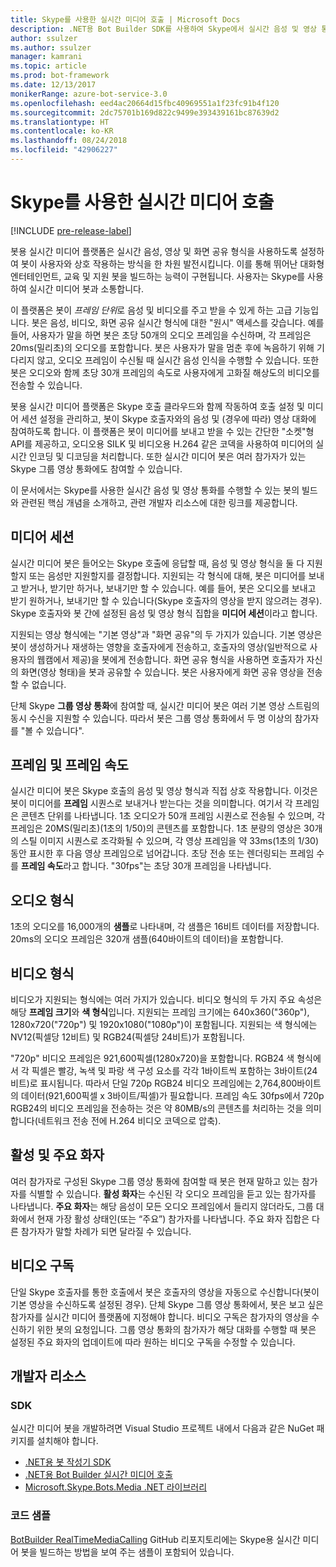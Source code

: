 ```yaml
---
title: Skype를 사용한 실시간 미디어 호출 | Microsoft Docs
description: .NET용 Bot Builder SDK를 사용하여 Skype에서 실시간 음성 및 영상 통화를 수행할 수 있는 봇을 빌드할 때 필요한 핵심 개념을 이해합니다.
author: ssulzer
ms.author: ssulzer
manager: kamrani
ms.topic: article
ms.prod: bot-framework
ms.date: 12/13/2017
monikerRange: azure-bot-service-3.0
ms.openlocfilehash: eed4ac20664d15fbc40969551a1f23fc91b4f120
ms.sourcegitcommit: 2dc75701b169d822c9499e393439161bc87639d2
ms.translationtype: HT
ms.contentlocale: ko-KR
ms.lasthandoff: 08/24/2018
ms.locfileid: "42906227"
---
```

# <a name="real-time-media-calling-with-skype"></a>Skype를 사용한 실시간 미디어 호출

[!INCLUDE [pre-release-label](../includes/pre-release-label-v3.md)]

봇용 실시간 미디어 플랫폼은 실시간 음성, 영상 및 화면 공유 형식을 사용하도록 설정하여 봇이 사용자와 상호 작용하는 방식을 한 차원 발전시킵니다. 이를 통해 뛰어난 대화형 엔터테인먼트, 교육 및 지원 봇을 빌드하는 능력이 구현됩니다. 사용자는 Skype를 사용하여 실시간 미디어 봇과 소통합니다.

이 플랫폼은 봇이 *프레임 단위*로 음성 및 비디오를 주고 받을 수 있게 하는 고급 기능입니다. 봇은 음성, 비디오, 화면 공유 실시간 형식에 대한 "원시" 액세스를 갖습니다. 예를 들어, 사용자가 말을 하면 봇은 초당 50개의 오디오 프레임을 수신하며, 각 프레임은 20ms(밀리초)의 오디오를 포함합니다. 봇은 사용자가 말을 멈춘 후에 녹음하기 위해 기다리지 않고, 오디오 프레임이 수신될 때 실시간 음성 인식을 수행할 수 있습니다. 또한 봇은 오디오와 함께 초당 30개 프레임의 속도로 사용자에게 고화질 해상도의 비디오를 전송할 수 있습니다.

봇용 실시간 미디어 플랫폼은 Skype 호출 클라우드와 함께 작동하여 호출 설정 및 미디어 세션 설정을 관리하고, 봇이 Skype 호출자와의 음성 및 (경우에 따라) 영상 대화에 참여하도록 합니다. 이 플랫폼은 봇이 미디어를 보내고 받을 수 있는 간단한 "소켓"형 API를 제공하고, 오디오용 SILK 및 비디오용 H.264 같은 코덱을 사용하여 미디어의 실시간 인코딩 및 디코딩을 처리합니다. 또한 실시간 미디어 봇은 여러 참가자가 있는 Skype 그룹 영상 통화에도 참여할 수 있습니다.

이 문서에서는 Skype를 사용한 실시간 음성 및 영상 통화를 수행할 수 있는 봇의 빌드와 관련된 핵심 개념을 소개하고, 관련 개발자 리소스에 대한 링크를 제공합니다.

## <a name="media-session"></a>미디어 세션
실시간 미디어 봇은 들어오는 Skype 호출에 응답할 때, 음성 및 영상 형식을 둘 다 지원할지 또는 음성만 지원할지를 결정합니다. 지원되는 각 형식에 대해, 봇은 미디어를 보내고 받거나, 받기만 하거나, 보내기만 할 수 있습니다. 예를 들어, 봇은 오디오를 보내고 받기 원하거나, 보내기만 할 수 있습니다(Skype 호출자의 영상을 받지 않으려는 경우). Skype 호출자와 봇 간에 설정된 음성 및 영상 형식 집합을 **미디어 세션**이라고 합니다.

지원되는 영상 형식에는 "기본 영상"과 "화면 공유"의 두 가지가 있습니다. 기본 영상은 봇이 생성하거나 재생하는 영향을 호출자에게 전송하고, 호출자의 영상(일반적으로 사용자의 웹캠에서 제공)을 봇에게 전송합니다. 화면 공유 형식을 사용하면 호출자가 자신의 화면(영상 형태)을 봇과 공유할 수 있습니다. 봇은 사용자에게 화면 공유 영상을 전송할 수 없습니다.

단체 Skype **그룹 영상 통화**에 참여할 때, 실시간 미디어 봇은 여러 기본 영상 스트림의 동시 수신을 지원할 수 있습니다. 따라서 봇은 그룹 영상 통화에서 두 명 이상의 참가자를 "볼 수 있습니다".

## <a name="frames-and-frame-rate"></a>프레임 및 프레임 속도
실시간 미디어 봇은 Skype 호출의 음성 및 영상 형식과 직접 상호 작용합니다. 이것은 봇이 미디어를 **프레임** 시퀀스로 보내거나 받는다는 것을 의미합니다. 여기서 각 프레임은 콘텐츠 단위를 나타냅니다. 1초 오디오가 50개 프레임 시퀀스로 전송될 수 있으며, 각 프레임은 20MS(밀리초)(1초의 1/50)의 콘텐츠를 포함합니다. 1초 분량의 영상은 30개의 스틸 이미지 시퀀스로 조각화될 수 있으며, 각 영상 프레임을 약 33ms(1초의 1/30) 동안 표시한 후 다음 영상 프레임으로 넘어갑니다. 초당 전송 또는 렌더링되는 프레임 수를 **프레임 속도**라고 합니다. "30fps"는 초당 30개 프레임을 나타냅니다.

## <a name="audio-format"></a>오디오 형식
1초의 오디오를 16,000개의 **샘플**로 나타내며, 각 샘플은 16비트 데이터를 저장합니다. 20ms의 오디오 프레임은 320개 샘플(640바이트의 데이터)을 포함합니다.

## <a name="video-format"></a>비디오 형식
비디오가 지원되는 형식에는 여러 가지가 있습니다. 비디오 형식의 두 가지 주요 속성은 해당 **프레임 크기**와 **색 형식**입니다. 지원되는 프레임 크기에는 640x360("360p"), 1280x720("720p") 및 1920x1080("1080p")이 포함됩니다. 지원되는 색 형식에는 NV12(픽셀당 12비트) 및 RGB24(픽셀당 24비트)가 포함됩니다.

"720p" 비디오 프레임은 921,600픽셀(1280x720)을 포함합니다. RGB24 색 형식에서 각 픽셀은 빨강, 녹색 및 파랑 색 구성 요소를 각각 1바이트씩 포함하는 3바이트(24비트)로 표시됩니다. 따라서 단일 720p RGB24 비디오 프레임에는 2,764,800바이트의 데이터(921,600픽셀 x 3바이트/픽셀)가 필요합니다. 프레임 속도 30fps에서 720p RGB24의 비디오 프레임을 전송하는 것은 약 80MB/s의 콘텐츠를 처리하는 것을 의미합니다(네트워크 전송 전에 H.264 비디오 코덱으로 압축).

## <a name="active-and-dominant-speakers"></a>활성 및 주요 화자
여러 참가자로 구성된 Skype 그룹 영상 통화에 참여할 때 봇은 현재 말하고 있는 참가자를 식별할 수 있습니다. **활성 화자**는 수신된 각 오디오 프레임을 듣고 있는 참가자를 나타냅니다. **주요 화자**는 해당 음성이 모든 오디오 프레임에서 들리지 않더라도, 그룹 대화에서 현재 가장 활성 상태인(또는 “주요”) 참가자를 나타냅니다. 주요 화자 집합은 다른 참가자가 말할 차례가 되면 달라질 수 있습니다.

## <a name="video-subscription"></a>비디오 구독
단일 Skype 호출자를 통한 호출에서 봇은 호출자의 영상을 자동으로 수신합니다(봇이 기본 영상을 수신하도록 설정된 경우). 단체 Skype 그룹 영상 통화에서, 봇은 보고 싶은 참가자를 실시간 미디어 플랫폼에 지정해야 합니다. 비디오 구독은 참가자의 영상을 수신하기 위한 봇의 요청입니다. 그룹 영상 통화의 참가자가 해당 대화를 수행할 때 봇은 설정된 주요 화자의 업데이트에 따라 원하는 비디오 구독을 수정할 수 있습니다.

## <a name="developer-resources"></a>개발자 리소스 

### <a name="sdks"></a>SDK

실시간 미디어 봇을 개발하려면 Visual Studio 프로젝트 내에서 다음과 같은 NuGet 패키지를 설치해야 합니다.

- [.NET용 봇 작성기 SDK](bot-builder-dotnet-overview.md)
- [.NET용 Bot Builder 실시간 미디어 호출](https://www.nuget.org/packages?q=Bot.Builder.RealTimeMediaCalling)
- [Microsoft.Skype.Bots.Media .NET 라이브러리](https://www.nuget.org/packages?q=Microsoft.Skype.Bots.Media)

### <a name="code-samples"></a>코드 샘플

[BotBuilder RealTimeMediaCalling](https://github.com/Microsoft/BotBuilder-RealTimeMediaCalling) GitHub 리포지토리에는 Skype용 실시간 미디어 봇을 빌드하는 방법을 보여 주는 샘플이 포함되어 있습니다.
